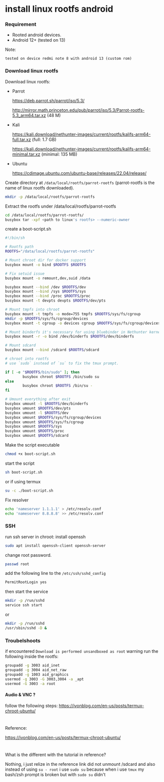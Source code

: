 # install linux rootfs android

### Requirement

* Rooted android devices.
* Android 12+ (tested on 13)

Note:

```
tested on device redmi note 8 with android 13 (custom rom)
```

### Download linux rootfs

Download linux rootfs:

*   Parrot
  
    https://deb.parrot.sh/parrot/iso/5.3/
    
    http://mirror.math.princeton.edu/pub/parrot/iso/5.3/Parrot-rootfs-5.3_arm64.tar.xz (48 M)
*   Kali

    https://kali.download/nethunter-images/current/rootfs/kalifs-arm64-full.tar.xz (full: 1.7 GB)

    https://kali.download/nethunter-images/current/rootfs/kalifs-arm64-minimal.tar.xz (minimal: 135 MB)
*   Ubuntu

    https://cdimage.ubuntu.com/ubuntu-base/releases/22.04/release/

Create directory at `/data/local/rootfs/parrot-rootfs` (parrot-rootfs is the name of linux rootfs downloaded).

```bash
mkdir -p /data/local/rootfs/parrot-rootfs
```

Extract the rootfs under /data/local/rootfs/parrot-rootfs

```bash
cd /data/local/rootfs/parrot-rootfs/
busybox tar -xpf <path to linux's rootfs> --numeric-owner
```

create a boot-script.sh

```bash
#!/bin/sh

# Rootfs path
ROOTFS="/data/local/rootfs/parrot-rootfs"

# Mount chroot dir for docker support
busybox mount -o bind $ROOTFS $ROOTFS

# Fix setuid issue
busybox mount -o remount,dev,suid /data

busybox mount --bind /dev $ROOTFS/dev
busybox mount --bind /sys $ROOTFS/sys
busybox mount --bind /proc $ROOTFS/proc
busybox mount -t devpts devpts $ROOTFS/dev/pts

# Mount tmpfs into chroot
busybox mount -t tmpfs -o mode=755 tmpfs $ROOTFS/sys/fs/cgroup
mkdir -p $ROOTFS/sys/fs/cgroup/devices
busybox mount -t cgroup -o devices cgroup $ROOTFS/sys/fs/cgroup/devices

# Mount binderfs it's necessary for using bluebinder in Nethunter kernel
busybox mount -r -o bind /dev/binderfs $ROOTFS/dev/binderfs

# Mount sdcard
busybox mount --bind /sdcard $ROOTFS/sdcard

# chroot into rootfs
# use `sudo` instead of `su` to fix the tmux prompt.

if [ -e "$ROOTFS/bin/sudo" ]; then
        busybox chroot $ROOTFS /bin/sudo su
else
        busybox chroot $ROOTFS /bin/su -
fi

# Umount everything after exit
busybox umount -l $ROOTFS/dev/binderfs
busybox umount $ROOTFS/dev/pts
busybox umount -l $ROOTFS/dev
busybox umount $ROOTFS/sys/fs/cgroup/devices
busybox umount $ROOTFS/sys/fs/cgroup
busybox umount $ROOTFS/sys
busybox umount $ROOTFS/proc
busybox umount $ROOTFS/sdcard
```

Make the script executable

```bash
chmod +x boot-script.sh
```

start the script

```bash
sh boot-script.sh
```

or if using termux

```bash
su -c ./boot-script.sh
```

Fix resolver

```bash
echo 'nameserver 1.1.1.1' > /etc/resolv.conf
echo 'nameserver 8.8.8.8' >> /etc/resolv.conf
```

### SSH
run ssh server in chroot:
install openssh
```bash
sudo apt install openssh-client openssh-server
```
change root password.
```bash
passwd root
```
add the following line to the `/etc/ssh/sshd_config`
```bash
PermitRootLogin yes
```
then start the service
```bash
mkdir -p /run/sshd
service ssh start
```
or
```bash
mkdir -p /run/sshd
/usr/sbin/sshd -D &
```

### Troubelshoots

if encountered `Download is performed unsandboxed as root` warning run the following inside the rootfs:

```bash
groupadd -g 3003 aid_inet
groupadd -g 3004 aid_net_raw
groupadd -g 1003 aid_graphics
usermod -g 3003 -G 3003,3004 -a _apt
usermod -G 3003 -a root
```

#### Audio & VNC ?

follow the following steps: https://ivonblog.com/en-us/posts/termux-chroot-ubuntu/

#

Reference:&#x20;

https://ivonblog.com/en-us/posts/termux-chroot-ubuntu/

#

What is the different with the tutorial in reference?

Nothing, i just relize in the reference link did not unmount /sdcard and also instead of using `su - root` i use `sudo su` because when i use `tmux` my bash/zsh prompt is broken but with `sudo su` didn't
